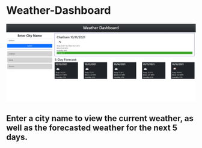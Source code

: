 # Weather-Dashboard

![](./weatherdash.png)

## Enter a city name to view the current weather, as well as the forecasted weather for the next 5 days.